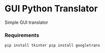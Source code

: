 # GUI Python Translator
Simple GUI translator 
<h3>
  Requirements
</h3>

`pip install tkinter
pip install googletrans
`
